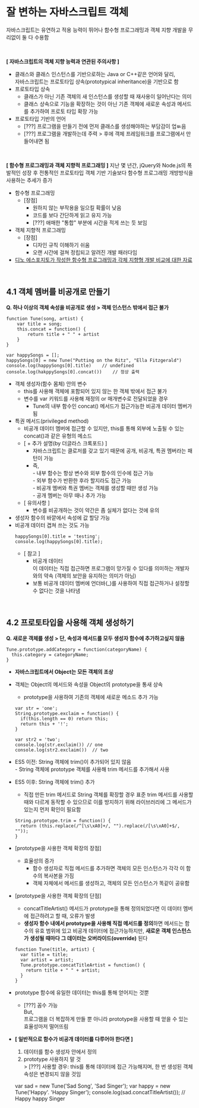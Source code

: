 # 잘 변하는 자바스크립트 객체
자바스크립트는 유연하고 적용 능력이 뛰어나 함수형 프로그래밍과 객체 지향 개발을 무리없이 둘 다 수용함

<br>

**[ 자바스크립트의 객체 지향 능력과 연관된 주의사항 ]**
* 클래스와 클래스 인스턴스를 기반으로하는 Java or C++같은 언어와 달리,<br>
  자바스크립트는 프로토타입 상속(prototypical inheritance)을 기반으로 함
* 프로토타입 상속<br>
  * 클래스가 아닌 기존 객체의 새 인스턴스를 생성할 때 재사용이 일어난다는 의미
  * 클래스 상속으로 기능을 확장하는 것이 아닌 기존 객체에 새로운 속성과 메서드를 추가하여 프로토 타입 확장 가능
* 프로토타입 기반의 언어
  * [???] 프로그램을 만들기 전에 먼저 클래스를 생성해야하는 부담감이 업ㅄ음
  * [???] 프로그램을 개발하는데 주력 > 후에 객체 프레임워크를 프로그램에서 만들어내면 됨

<br>

**[ 함수형 프로그래밍과 객체 지향적 프로그래밍 ]**
지난 몇 년간, jQuery와 Node.js의 폭발적인 성장 후 전통적인 프로토타입 객체 기반 기술보다 함수형 프로그래밍 개방방식을 사용하는 추세가 증가
* 함수형 프로그래밍
  * [장점]
    * 원하지 않는 부작용을 일으킬 확률이 낮음
    * 코드를 보다 간단하게 읽고 유지 가능
    * [???] 애매한 "통합" 부분에 시간을 적게 쓰는 듯 보임
* 객체 지향적 프로그래밍
  * [장점]
    * 디자인 규칙 이해하기 쉬움
    * 오랜 시간에 걸쳐 정립되고 알려진 개발 패러다임
* [디노 에스포지토가 작성한 함수형 프로그래밍과 각체 지향형 개발 비교에 대한 자료](https://docs.microsoft.com/en-us/previous-versions/msdn10/gg476048(v=msdn.10))

<br>

## 4.1 객체 멤버를 비공개로 만들기
**Q. 하나 이상의 객체 속성을 비공개로 생성 > 객체 인스턴스 밖에서 접근 불가**
```
function Tune(song, artist) {
    var title = song;
    this.concat = function() {
        return title + " " + artist
    }
}

var happySongs = [];
happySongs[0] = new Tune("Putting on the Ritz", "Ella Fitzgerald")
console.log(happySongs[0].title)    // undefined
console.log(hakppySongs[0].concat())    // 정상 출력
```
* 객체 생성자(함수 몸체) 안의 변수
  * this를 사용해 객체에 포함되어 있지 않는 한 객체 밖에서 접근 불가
  * 변수를 var 키워드를 사용해 재정의 or 매개변수로 전달되었을 경우
    * Tune의 내부 함수인 concat() 메서드가 접근가능한 비공개 데이터 멤버가 됨
* 특권 메서드(privileged method)
  * 비공개 데이터 멤버에 접근할 수 있지만, this를 통해 외부에 노출될 수 있는 concat()과 같은 유형의 메소드
  * [ + 추가 설명(by 더글라스 크록포드) ]
    * 자바스크립트는 클로저를 갖고 있기 때문에 공개, 비공개, 특권 멤버라는 패턴이 가능
    * 즉, <br>
      \- 내부 함수는 항상 변수와 외부 함수의 인수에 접근 가능<br>
      \- 외부 함수가 반환한 후라 할지라도 접근 가능<br>
      \- 비공개 멤버와 특권 멤버는 객체를 생성할 때만 생성 가능<br>
      \- 공개 멤버는 아무 때나 추가 가능
  * [ 유의사항 ]
    * 변수를 비공개하는 것이 약간은 좀 실체가 없다는 것에 유의
* 생성자 함수의 바깥에서 속성에 값 할당 가능
* 비공개 데이터 겹쳐 쓰는 것도 가능
  ```
  happySongs[0].title = 'testing';
  console.log(happySongs[0].title);
  ```
  * [ 참고 ]
    * 비공개 데이터<br>
      이 데이터는 직접 접근하면 프로그램이 망가질 수 있다를 의미하는 개발자와의 약속 (객체의 보안을 유지하는 의미가 아님)
    * 보통 비공개 데이터 멤버에 언더바(_)를 사용하여 직접 접근하거나 설정할 수 없다는 것을 나타냄

<br>

## 4.2 프로토타입을 사용해 객체 생성하기
**Q. 새로운 객체를 생성 > 단, 속성과 메서드를 모두 생성자 함수에 추가하고싶지 않음**
```
Tune.prototype.addCategory = function(categoryName) {
  this.category = categoryName;
}
```
* **자바스크립트에서 Object는 모든 객체의 조상**
* 객체는 Object의 메서드와 속성을 Object의 prototype을 통새 상속
  * prototype을 사용하여 기존의 객체에 새로운 메소드 추가 가능
   ```
   var str = 'one';
   String.prototype.exclaim = function() {
     if(this.length == 0) return this;
     return this + '!';
   }

   var str2 = 'two';
   console.log(str.exclaim()) // one
   console.log(str2.exclaim())  // two
   ```
* ES5 이전: String 객체에 trim()이 추가되어 있지 않음<br>
  \- String 객체에 prototype 객체를 사용해 trim 메서드를 추가해서 사용
* ES5 이후: String 객체에 trim() 추가
  * 직접 만든 trim 메서드로 String 객체를 확장할 경우 표준 trim 메서드를 사용할 때와 다르게 동작할 수 있으므로 이를 방지하기 위해 라이브러리에 그 메서드가 있는지 먼저 확인이 필요함
  ```
  String.prototype.trim = function() {
    return (this.replace(/^[\s\xA0]+/, "").replace(/[\s\xA0]+$/, ""));
  }
  ```
* [prototype을 사용한 객체 확장의 장점]
  * 효율성의 증가
    * 함수 생성자로 직접 메서드를 추가하면 객체의 모든 인스턴스가 각각 이 함수의 복사본을 가짐
    * 객체 자체에서 메서드를 생성하고, 객체의 모든 인스턴스가 똑같이 공유함
* [prototype을 사용한 객체 확장의 단점]
  * concatTitleArtist() 메서드가 prototype을 통해 정의되었다면 이 데이터 멤버에 접근하려고 할 때, 오류가 발생
  * **생성자 함수 내에서 prototype을 사용해 직접 메서드를 정의**하면 메서드는 함수의 유효 범위에 있고 비공개 데이터에 접근가능하지만, **새로운 객체 인스턴스가 생성될 때마다 그 데이터는 오버라이드(override)** 된다
  ```
  function Tune(title, artist) {
    var title = title;
    var artist = artist;
    Tune.prototype.concatTitleArtist = function() {
      return title + " " + artist;
    }
  }
* prototype 함수에 유일한 데이터는 this를 통해 얻어지는 것뿐
  * [???] 꼼수 가능<br>
    But,<br>
    프로그램을 더 복잡하게 만들 뿐 아니라 prototype을 사용할 때 얻을 수 있는 효율성마저 떨어뜨림
* **[ 일반적으로 함수가 비공개 데이터를 다루어야 한다면 ]**
  1. 데이터를 함수 생성자 안에서 정의
  2. prototype 사용하지 말 것<br>
    \> [???] 사용할 경우: this를 통해 데이터에 접근 가능해지며, 한 번 생성된 객체 속성은 변경되지 않을 것임

  var sad = new Tune('Sad Song', 'Sad Singer');
  var happy = new Tune('Happy'. 'Happy Singer');
  console.log(sad.concatTitleArtist()); // Happy happy Singer
  ```
